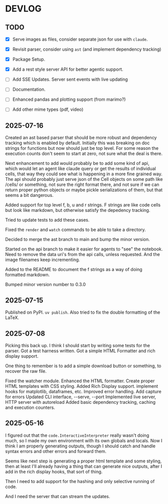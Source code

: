# DEVLOG

## TODO

 - [X] Serve images as files, consider separate json for use with `claude`.
 - [X] Revisit parser, consider using `ast` (and implement dependency tracking)
 - [X] Package Setup.
 - [X] Add a rest style server API for better agentic support.
 - [ ] Add SSE Updates. Server sent events with live updating
 - [ ] Documentation.
 - [ ] Enhanced pandas and plotting support (from marimo?)
 - [ ] Add other mime types (pdf, video)


## 2025-07-16

Created an ast based parser that should be more robust and dependency tracking
which is enabled by default. Initially this was breaking on doc strings for
functions but now should just be top level. For some reason the execution
counts don't seem to start at zero, not sure what the deal is there.

Next enhancement to add would probably be to add some kind of api, which would
let an agent like claude query or get the results of individual cells, that way
they could see what is happening in a more fine grained way.  The api should
probably just serve json of the Cell objects on some path like /cells/ or
something, not sure the right format there, and not sure if we can return
proper python objects or maybe pickle serializations of them, but that seems a
bit dangerous. 

Added support for top level f, b, u and r strings.  F strings are like code
cells but look like markdown, but otherwise satisfy the depedency tracking.

Tried to update tests to add these cases.

Fixed the `render` and `watch` commands to be able to take a directory.

Decided to merge the ast branch to main and bump the minor version.

Started on the api branch to make it easier for agents to "see" the notebook.
Need to remove the data uri's from the api calls, unless requested. And the
image filenames keep incrementing.

Added to the README to document the f strings as a way of doing formatted markdown.

Bumped minor version number to 0.3.0

## 2025-07-15

Published on PyPI. `uv publish`. Also tried to fix the double formatting of the LaTeX.

## 2025-07-08

Picking this back up. I think I should start by writing some tests for the
parser.  Got a test harness written.  Got a simple HTML Formatter and rich
display support.

One thing to remember is to add a simple download button or something, to
recover the raw file.

Fixed the watcher module.
Enhanced the HTML formatter.  Create proper HTML templates with CSS styling.
Added Rich Display support. implement hooks for matplotlib, dataframes, etc.
Improved error handling.  Add capture for errors
Updated CLI interface, --serve, --port
Implemented live server, HTTP server with autoreload
Added basic dependency tracking, caching and execution counters.

## 2025-05-16

I figured out that the `code.InteractiveInterpreter` really wasn't doing much,
so I made my own environment with its own globals and locals. Now I think I am
properly generating outputs, though I should catch and handle syntax errors and
other errors and forward them.

Seems like next step is generating a proper html template and some styling, 
then at least I'll already having a thing that can generate nice outputs, after
I add in the rich display hooks, that sort of thing.

Then I need to add support for the hashing and only selective running of code.

And I need the server that can stream the updates.
